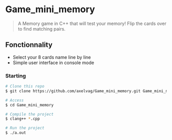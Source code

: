 # Game_mini_memory

> A Memory game in C++ that will test your memory! Flip the cards over to find matching pairs.

## Fonctionnality

- Select your 8 cards name line by line
- Simple user interface in console mode

### Starting

```bash
# Clone this repo
$ git clone https://github.com/axelvag/Game_mini_memory.git Game_mini_memory

# Access
$ cd Game_mini_memory

# Compile the project
$ clang++ *.cpp

# Run the project
$ ./a.out

```
